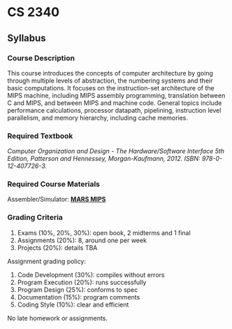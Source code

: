 # CS 2340

## Syllabus

### Course Description

This course introduces the concepts of computer architecture by going through multiple levels of abstraction, the numbering systems and their basic computations. It focuses on the instruction-set architecture of the MIPS machine, including MIPS assembly programming, translation between C and MIPS, and between MIPS and machine code. General topics include performance calculations, processor datapath, pipelining, instruction level parallelism, and memory hierarchy, including cache memories.

### Required Textbook

*Computer Organization and Design - The Hardware/Software Interface 5th Edition, Patterson and Hennessey, Morgan-Kaufmann, 2012. ISBN: 978-0-12-407726-3.*

### Required Course Materials

Assembler/Simulator: [**MARS MIPS**](https://courses.missouristate.edu/kenvollmar/mars)

### Grading Criteria

1. Exams (10%, 20%, 30%): open book, 2 midterms and 1 final
2. Assignments (20%): 8, around one per week
3. Projects (20%): details TBA

Assignment grading policy:

1. Code Development (30%): compiles without errors
2. Program Execution (20%): runs successfully
3. Program Design (25%): conforms to spec
4. Documentation (15%): program comments
5. Coding Style (10%): clear and efficient

No late homework or assignments.


